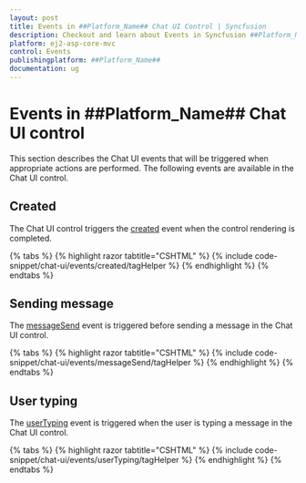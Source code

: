 ```yaml
---
layout: post
title: Events in ##Platform_Name## Chat UI Control | Syncfusion
description: Checkout and learn about Events in Syncfusion ##Platform_Name## Chat UI control of Syncfusion Essential JS 2 and more.
platform: ej2-asp-core-mvc
control: Events
publishingplatform: ##Platform_Name##
documentation: ug
---
```


# Events in ##Platform_Name## Chat UI control

This section describes the Chat UI events that will be triggered when appropriate actions are performed. The following events are available in the Chat UI control.

## Created

The Chat UI control triggers the [created](https://help.syncfusion.com/cr/aspnetcore-js2/Syncfusion.EJ2.InteractiveChat.ChatUI.html#Syncfusion_EJ2_InteractiveChat_ChatUI_Created) event when the control rendering is completed.

{% tabs %}
{% highlight razor tabtitle="CSHTML" %}
{% include code-snippet/chat-ui/events/created/tagHelper %}
{% endhighlight %}
{% endtabs %}

## Sending message

The [messageSend](https://help.syncfusion.com/cr/aspnetcore-js2/Syncfusion.EJ2.InteractiveChat.ChatUI.html#Syncfusion_EJ2_InteractiveChat_ChatUI_MessageSend) event is triggered before sending a message in the Chat UI control.

{% tabs %}
{% highlight razor tabtitle="CSHTML" %}
{% include code-snippet/chat-ui/events/messageSend/tagHelper %}
{% endhighlight %}
{% endtabs %}

## User typing

The [userTyping](https://help.syncfusion.com/cr/aspnetcore-js2/Syncfusion.EJ2.InteractiveChat.ChatUI.html#Syncfusion_EJ2_InteractiveChat_ChatUI_UserTyping) event is triggered when the user is typing a message in the Chat UI control.

{% tabs %}
{% highlight razor tabtitle="CSHTML" %}
{% include code-snippet/chat-ui/events/userTyping/tagHelper %}
{% endhighlight %}
{% endtabs %}

